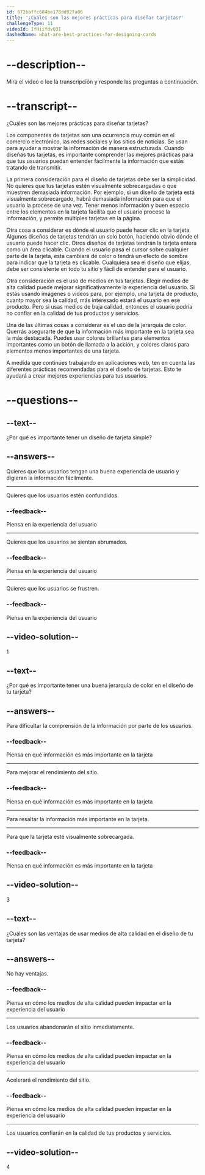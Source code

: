 ```yaml
---
id: 672baffc684be178dd02fa06
title: '¿Cuáles son las mejores prácticas para diseñar tarjetas?'
challengeType: 11
videoId: IfHiiYdvQ3I
dashedName: what-are-best-practices-for-designing-cards
---
```


# --description--

Mira el video o lee la transcripción y responde las preguntas a continuación.

# --transcript--

¿Cuáles son las mejores prácticas para diseñar tarjetas?

Los componentes de tarjetas son una ocurrencia muy común en el comercio electrónico, las redes sociales y los sitios de noticias. Se usan para ayudar a mostrar la información de manera estructurada. Cuando diseñas tus tarjetas, es importante comprender las mejores prácticas para que tus usuarios puedan entender fácilmente la información que estás tratando de transmitir.

La primera consideración para el diseño de tarjetas debe ser la simplicidad. No quieres que tus tarjetas estén visualmente sobrecargadas o que muestren demasiada información. Por ejemplo, si un diseño de tarjeta está visualmente sobrecargado, habrá demasiada información para que el usuario la procese de una vez. Tener menos información y buen espacio entre los elementos en la tarjeta facilita que el usuario procese la información, y permite múltiples tarjetas en la página.

Otra cosa a considerar es dónde el usuario puede hacer clic en la tarjeta. Algunos diseños de tarjetas tendrán un solo botón, haciendo obvio dónde el usuario puede hacer clic. Otros diseños de tarjetas tendrán la tarjeta entera como un área clicable. Cuando el usuario pasa el cursor sobre cualquier parte de la tarjeta, esta cambiará de color o tendrá un efecto de sombra para indicar que la tarjeta es clicable. Cualquiera sea el diseño que elijas, debe ser consistente en todo tu sitio y fácil de entender para el usuario.

Otra consideración es el uso de medios en tus tarjetas. Elegir medios de alta calidad puede mejorar significativamente la experiencia del usuario. Si estás usando imágenes o videos para, por ejemplo, una tarjeta de producto, cuanto mayor sea la calidad, más interesado estará el usuario en ese producto. Pero si usas medios de baja calidad, entonces el usuario podría no confiar en la calidad de tus productos y servicios.

Una de las últimas cosas a considerar es el uso de la jerarquía de color. Querrás asegurarte de que la información más importante en la tarjeta sea la más destacada. Puedes usar colores brillantes para elementos importantes como un botón de llamada a la acción, y colores claros para elementos menos importantes de una tarjeta.

A medida que continúes trabajando en aplicaciones web, ten en cuenta las diferentes prácticas recomendadas para el diseño de tarjetas. Esto te ayudará a crear mejores experiencias para tus usuarios.

# --questions--

## --text--

¿Por qué es importante tener un diseño de tarjeta simple?

## --answers--

Quieres que los usuarios tengan una buena experiencia de usuario y digieran la información fácilmente.

---

Quieres que los usuarios estén confundidos.

### --feedback--

Piensa en la experiencia del usuario

---

Quieres que los usuarios se sientan abrumados.

### --feedback--

Piensa en la experiencia del usuario

---

Quieres que los usuarios se frustren.

### --feedback--

Piensa en la experiencia del usuario

## --video-solution--

1

## --text--

¿Por qué es importante tener una buena jerarquía de color en el diseño de tu tarjeta?

## --answers--

Para dificultar la comprensión de la información por parte de los usuarios.

### --feedback--

Piensa en qué información es más importante en la tarjeta

---

Para mejorar el rendimiento del sitio.

### --feedback--

Piensa en qué información es más importante en la tarjeta

---

Para resaltar la información más importante en la tarjeta.

---

Para que la tarjeta esté visualmente sobrecargada.

### --feedback--

Piensa en qué información es más importante en la tarjeta

## --video-solution--

3

## --text--

¿Cuáles son las ventajas de usar medios de alta calidad en el diseño de tu tarjeta?

## --answers--

No hay ventajas.

### --feedback--

Piensa en cómo los medios de alta calidad pueden impactar en la experiencia del usuario

---

Los usuarios abandonarán el sitio inmediatamente.

### --feedback--

Piensa en cómo los medios de alta calidad pueden impactar en la experiencia del usuario

---

Acelerará el rendimiento del sitio.

### --feedback--

Piensa en cómo los medios de alta calidad pueden impactar en la experiencia del usuario

---

Los usuarios confiarán en la calidad de tus productos y servicios.

## --video-solution--

4
